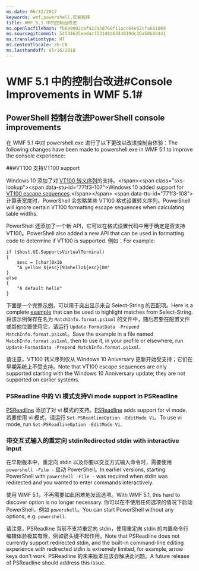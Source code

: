 ```yaml
---
ms.date: 06/12/2017
keywords: wmf,powershell,安装程序
title: WMF 5.1 中的控制台改进
ms.openlocfilehash: fb689002caf42203d760f11acc64e52cfa681069
ms.sourcegitcommit: 54534635eedacf531d8d6344019dc16a50b8b441
ms.translationtype: HT
ms.contentlocale: zh-CN
ms.lasthandoff: 05/16/2018
---
```

# <a name="console-improvements-in-wmf-51"></a><span data-ttu-id="771f3-103">WMF 5.1 中的控制台改进#</span><span class="sxs-lookup"><span data-stu-id="771f3-103">Console Improvements in WMF 5.1#</span></span>

## <a name="powershell-console-improvements"></a><span data-ttu-id="771f3-104">PowerShell 控制台改进</span><span class="sxs-lookup"><span data-stu-id="771f3-104">PowerShell console improvements</span></span>

<span data-ttu-id="771f3-105">在 WMF 5.1 中对 powershell.exe 进行了以下更改以改进控制台体验：</span><span class="sxs-lookup"><span data-stu-id="771f3-105">The following changes have been made to powershell.exe in WMF 5.1 to improve the console experience:</span></span>

###<a name="vt100-support"></a><span data-ttu-id="771f3-106">VT100 支持</span><span class="sxs-lookup"><span data-stu-id="771f3-106">VT100 support</span></span>

<span data-ttu-id="771f3-107">Windows 10 添加了对 [VT100 转义序列](https://msdn.microsoft.com/en-us/library/windows/desktop/mt638032(v=vs.85).aspx)的支持。</span><span class="sxs-lookup"><span data-stu-id="771f3-107">Windows 10 added support for [VT100 escape sequences](https://msdn.microsoft.com/en-us/library/windows/desktop/mt638032(v=vs.85).aspx).</span></span>
<span data-ttu-id="771f3-108">计算表宽度时，PowerShell 会忽略某些 VT100 格式设置转义序列。</span><span class="sxs-lookup"><span data-stu-id="771f3-108">PowerShell will ignore certain VT100 formatting escape sequences when calculating table widths.</span></span>

<span data-ttu-id="771f3-109">PowerShell 还添加了一个新 API，它可以在格式设置代码中用于确定是否支持 VT100。</span><span class="sxs-lookup"><span data-stu-id="771f3-109">PowerShell also added a new API that can be used in formatting code to determine if VT100 is supported.</span></span>
<span data-ttu-id="771f3-110">例如：</span><span class="sxs-lookup"><span data-stu-id="771f3-110">For example:</span></span>

```
if ($host.UI.SupportsVirtualTerminal)
{
    $esc = [char]0x1b
    "A yellow ${esc}[93mhello${esc}[0m"
}
else
{
    "A default hello"
}
```
<span data-ttu-id="771f3-111">下面是一个完整[示例](https://gist.github.com/lzybkr/dcb973dccd54900b67783c48083c28f7)，可以用于突出显示来自 Select-String 的匹配项。</span><span class="sxs-lookup"><span data-stu-id="771f3-111">Here is a complete [example](https://gist.github.com/lzybkr/dcb973dccd54900b67783c48083c28f7) that can be used to highlight matches from Select-String.</span></span>
<span data-ttu-id="771f3-112">将该示例保存在名为 `MatchInfo.format.ps1xml` 的文件中，随后若要在配置文件或其他位置使用它，请运行 `Update-FormatData -Prepend MatchInfo.format.ps1xml`。</span><span class="sxs-lookup"><span data-stu-id="771f3-112">Save the example in a file named `MatchInfo.format.ps1xml`, then to use it, in your profile or elsewhere, run `Update-FormatData -Prepend MatchInfo.format.ps1xml`.</span></span>

<span data-ttu-id="771f3-113">请注意，VT100 转义序列仅从 Windows 10 Aniversary 更新开始受支持；它们在早期系统上不受支持。</span><span class="sxs-lookup"><span data-stu-id="771f3-113">Note that VT100 escape sequences are only supported starting with the Windows 10 Anniversary update; they are not supported on earlier systems.</span></span>

### <a name="vi-mode-support-in-psreadline"></a><span data-ttu-id="771f3-114">PSReadline 中的 Vi 模式支持</span><span class="sxs-lookup"><span data-stu-id="771f3-114">Vi mode support in PSReadline</span></span>

<span data-ttu-id="771f3-115">[PSReadline](https://github.com/lzybkr/PSReadLine) 添加了对 vi 模式的支持。</span><span class="sxs-lookup"><span data-stu-id="771f3-115">[PSReadline](https://github.com/lzybkr/PSReadLine) adds support for vi mode.</span></span> <span data-ttu-id="771f3-116">若要使用 vi 模式，请运行 `Set-PSReadlineOption -EditMode Vi`。</span><span class="sxs-lookup"><span data-stu-id="771f3-116">To use vi mode, run `Set-PSReadlineOption -EditMode Vi`.</span></span>

### <a name="redirected-stdin-with-interactive-input"></a><span data-ttu-id="771f3-117">带交互式输入的重定向 stdin</span><span class="sxs-lookup"><span data-stu-id="771f3-117">Redirected stdin with interactive input</span></span>

<span data-ttu-id="771f3-118">在早期版本中，重定向 stdin 以及你要以交互方式输入命令时，需要使用 `powershell -File -` 启动 PowerShell。</span><span class="sxs-lookup"><span data-stu-id="771f3-118">In earlier versions, starting PowerShell with `powershell -File -` was required when stdin was redirected and you wanted to enter commands interactively.</span></span>

<span data-ttu-id="771f3-119">使用 WMF 5.1，不再需要如此困难地发现选项。</span><span class="sxs-lookup"><span data-stu-id="771f3-119">With WMF 5.1, this hard to discover option is no longer necessary.</span></span>
<span data-ttu-id="771f3-120">你可以在不使用任何选项的情况下启动 PowerShell，例如 `powershell`。</span><span class="sxs-lookup"><span data-stu-id="771f3-120">You can start PowerShell without any options, e.g. `powershell`.</span></span>

<span data-ttu-id="771f3-121">请注意，PSReadline 当前不支持重定向 stdin，使用重定向 stdin 的内置命令行编辑体验极其有限，例如箭头键不起作用。</span><span class="sxs-lookup"><span data-stu-id="771f3-121">Note that PSReadline does not currently support redirected stdin, and the built-in command-line editing experience with redirected stdin is extremely limited, for example, arrow keys don't work.</span></span>
<span data-ttu-id="771f3-122">PSReadline 的未来版本应该会解决此问题。</span><span class="sxs-lookup"><span data-stu-id="771f3-122">A future release of PSReadline should address this issue.</span></span>
